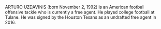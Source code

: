 ARTURO UZDAVINIS (born November 2, 1992) is an American football offensive tackle who is currently a free agent. He played college football at Tulane. He was signed by the Houston Texans as an undrafted free agent in 2016.
